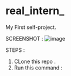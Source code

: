 # real_intern_
My First self-project.

SCREENSHOT :
![image](https://github.com/user-attachments/assets/6b1aed4a-60a7-4e39-ba60-677aafed7e92)

STEPS :
1) CLone this repo .
2) Run this command :
   ```sh streamlit run intern_detect.py
```
